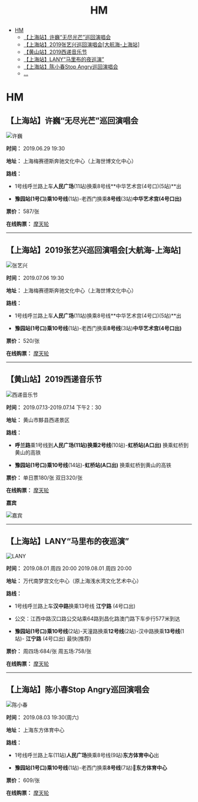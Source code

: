 <h1><p align="center" style="color:'#dd0000' ">HM</p></h1>

- [HM](#hm)
  * [【上海站】许巍“无尽光芒”巡回演唱会](#【上海站】许巍“无尽光芒”巡回演唱会)
  * [【上海站】2019张艺兴巡回演唱会[大航海-上海站]](#-----2019-----------------)
  * [【黄山站】2019西递音乐节](#-----2019-----)
  * [【上海站】LANY“马里布的夜巡演”](#-----lany---------)
  * [【上海站】陈小春Stop Angry巡回演唱会](#--------stop-angry-----)
  * [ ...](#--------stop-angry-----)

# HM

## 【上海站】许巍“无尽光芒”巡回演唱会
![许巍](https://img0.tking.cn/assets/img/5Rzy7SksST_.jpg "许巍")

**时间：** 2019.06.29 19:30

**地址：** 上海梅赛德斯奔驰文化中心（上海世博文化中心）

**路线：** 
* 1号线呼兰路上车**人民广场**(11站)换乘8号线**中华艺术宫(4号口)(5站)**出

* **豫园站(1号口)**乘**10号线**(1站)-老西门换乘**8号线**(3站)**中华艺术宫(4号口出)**

**票价：** 587/张

**在线购票：** [摩天轮](https://www.moretickets.com/content/5ca421b2c756b12648a5d2a1)

---

## 【上海站】2019张艺兴巡回演唱会[大航海-上海站]
![张艺兴](https://img2.tking.cn/assets/img/jcEhQiRTCj_.jpg "张艺兴")

**时间：** 2019.07.06 19:30

**地址：** 上海梅赛德斯奔驰文化中心（上海世博文化中心）

**路线：** 
* 1号线呼兰路上车**人民广场**(11站)换乘8号线**中华艺术宫(4号口)(5站)**出

* **豫园站(1号口)**乘**10号线**(1站)-老西门换乘**8号线**(3站)**中华艺术宫(4号口出)**

**票价：** 520/张

**在线购票：** [摩天轮](https://www.moretickets.com/content/5ce7830d908c38512dde64c4)

---
## 【黄山站】2019西递音乐节
![西递音乐节](https://img0.tking.cn/assets/img/iCh3p5dhKX_.png "西递音乐节")

**时间：** 2019.07.13-2019.07.14 下午2：30

**地址：**  黄山市黟县西递景区

**路线：** 
* **呼兰路**乘1号线到**人民广场(11站)**换乘**2号线**(10站)-**虹桥站(A口出)** 换乘虹桥到黄山的高铁

* **豫园站(1号口)**乘**10号线**(14站)-**虹桥站(A口出)** 换乘虹桥到黄山的高铁

**票价：** 单日票180/张 双日320/张

**在线购票：** [摩天轮](https://www.moretickets.com/content/5d0867af908c385e2cc0f5fb)

**嘉宾** 

![嘉宾](https://img2.tking.cn/assets/img/ptjnNydJZ2_.png "嘉宾")

---
## 【上海站】LANY“马里布的夜巡演”
![LANY](https://img2.tking.cn/assets/img/rWKmTmrptr_.jpg "LANY")

**时间：** 2019.08.01 周四 20:00  2019.08.01 周四 20:00

**地址：** 万代南梦宫文化中心（原上海浅水湾文化艺术中心）

**路线：** 
* 1号线呼兰路上车**汉中路**换乘13号线 **江宁路** (4号口出)

* 公交：江西中路汉口路公交站乘64路到昌化路澳门路下车步行577米到达

* **豫园站(1号口)**乘**10号线**(2站)-天潼路换乘**12号线**(2站)-汉中路换乘**13号线**(1站)- **江宁路** (4号口出) 最快(推荐)

**票价：** 周四场:684/张 周五场:758/张

**在线购票：** [摩天轮](https://www.moretickets.com/content/5c99d256c756b10b4a3e8f81#intro_panel)


---
## 【上海站】陈小春Stop Angry巡回演唱会
![陈小春](https://img0.tking.cn/assets/img/eX3ya6dDzY_.jpg "陈小春")

**时间：** 2019.08.03 19:30(周六)

**地址：** 上海东方体育中心

**路线：** 
* 1号线呼兰路上车(11站)**人民广场**换乘8号线(9站)**东方体育中心**出

* **豫园站(1号口)**乘**10号线**(1站)-老西门换乘**8号线**(7站)**东方体育中心**

**票价：** 609/张

**在线购票：** [摩天轮](https://www.moretickets.com/content/5bad97c5908c38629957c9d3)